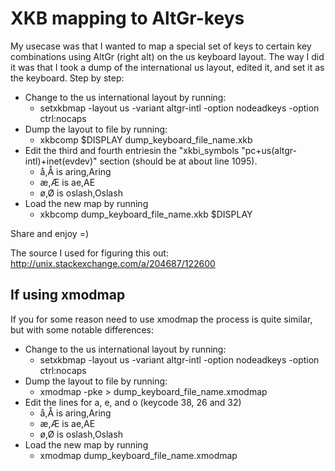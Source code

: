 # XKB mapping to AltGr-keys

My usecase was that I wanted to map a special set of keys
to certain key combinations using AltGr (right alt) on the
us keyboard layout. The way I did it was that I took a dump
of the international us layout, edited it, and set it as the
keyboard. Step by step:

* Change to the us international layout by running:
    * setxkbmap -layout us -variant altgr-intl -option nodeadkeys -option ctrl:nocaps
* Dump the layout to file by running:
    * xkbcomp $DISPLAY dump\_keyboard\_file\_name.xkb
* Edit the third and fourth entriesin the "xkbi\_symbols "pc+us(altgr-intl)+inet(evdev)" section (should be at about line 1095).
    * å,Å is aring,Aring
    * æ,Æ is ae,AE
    * ø,Ø is oslash,Oslash
* Load the new map by running
    * xkbcomp dump\_keyboard\_file\_name.xkb $DISPLAY

Share and enjoy =)

The source I used for figuring this out: http://unix.stackexchange.com/a/204687/122600

## If using xmodmap

If you for some reason need to use xmodmap the process is quite similar,
but with some notable differences:

* Change to the us international layout by running:
    * setxkbmap -layout us -variant altgr-intl -option nodeadkeys -option ctrl:nocaps
* Dump the layout to file by running:
    * xmodmap -pke > dump\_keyboard\_file\_name.xmodmap
* Edit the lines for a, e, and o (keycode 38, 26 and 32)
    * å,Å is aring,Aring
    * æ,Æ is ae,AE
    * ø,Ø is oslash,Oslash
* Load the new map by running
    * xmodmap dump\_keyboard\_file\_name.xmodmap
